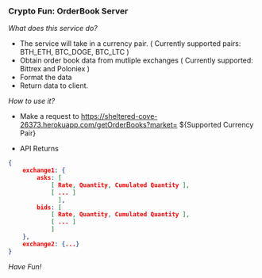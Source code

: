 ### Crypto Fun: OrderBook Server 

*What does this service do?*
- The service will take in a currency pair. ( Currently supported pairs: BTH_ETH, BTC_DOGE, BTC_LTC )
- Obtain order book data from mutliple exchanges ( Currently supported: Bittrex and Poloniex )
- Format the data
- Return data to client.

*How to use it?* 
- Make a request to https://sheltered-cove-26373.herokuapp.com/getOrderBooks?market= ${Supported Currency Pair}

- API Returns 
```json 
{
    exchange1: {
        asks: [
            [ Rate, Quantity, Cumulated Quantity ],
            [ ... ]
              ],
        bids: [ 
            [ Rate, Quantity, Cumulated Quantity ],
            [ ... ]
            ]
    },
    exchange2: {...}
}
```

*Have Fun!*
